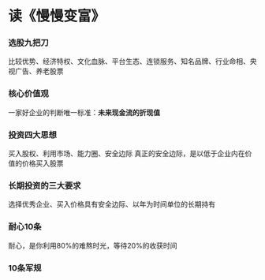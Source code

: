 # 读《慢慢变富》

### 选股九把刀
比较优势、经济特权、文化血脉、平台生态、连锁服务、知名品牌、行业命相、央视广告、养老股票
### 核心价值观
一家好企业的判断唯一标准：**未来现金流的折现值**
### 投资四大思想
买入股权、利用市场、能力圈、安全边际
真正的安全边际，是以低于企业内在价值的价格买入股票
### 长期投资的三大要求
选择优秀企业、买入价格具有安全边际、以年为时间单位的长期持有
### 耐心10条
耐心，是你利用80%的难熬时光，等待20%的收获时间
### 10条军规

